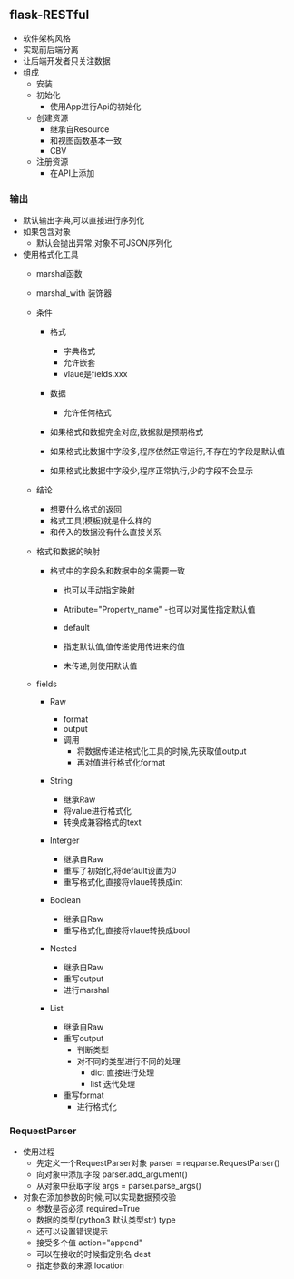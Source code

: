 ## flask-RESTful
- 软件架构风格
- 实现前后端分离
- 让后端开发者只关注数据
- 组成
	- 安装
	- 初始化
		- 使用App进行Api的初始化
	- 创建资源
		- 继承自Resource
		- 和视图函数基本一致
		- CBV
	- 注册资源
		- 在API上添加

### 输出
- 默认输出字典,可以直接进行序列化
- 如果包含对象
	- 默认会抛出异常,对象不可JSON序列化
- 使用格式化工具
	- marshal函数
	- marshal_with 装饰器
	- 条件
		- 格式
			- 字典格式
			- 允许嵌套
			- vlaue是fields.xxx
		- 数据
			- 允许任何格式
			 
		-  如果格式和数据完全对应,数据就是预期格式
		-  如果格式比数据中字段多,程序依然正常运行,不存在的字段是默认值
		-  如果格式比数据中字段少,程序正常执行,少的字段不会显示

	- 结论
		- 想要什么格式的返回
		- 格式工具(模板)就是什么样的
		- 和传入的数据没有什么直接关系

	- 格式和数据的映射
		- 格式中的字段名和数据中的名需要一致
			- 也可以手动指定映射
			- Atribute="Property_name"
		-也可以对属性指定默认值

			- default
			- 指定默认值,值传递使用传进来的值
			- 未传递,则使用默认值 

	- fields
		- Raw
			- format
			- output
			- 调用
				- 将数据传递进格式化工具的时候,先获取值output
				- 再对值进行格式化format
		- String
			- 继承Raw
			-  将value进行格式化
			-  转换成兼容格式的text

		- Interger
			- 继承自Raw
			- 重写了初始化,将default设置为0
			- 重写格式化,直接将vlaue转换成int
		- Boolean
			- 继承自Raw
			- 重写格式化,直接将vlaue转换成bool
		- Nested
			- 继承自Raw
			- 重写output
			- 进行marshal
		
		- List
			- 继承自Raw
			- 重写output
				- 判断类型
				- 对不同的类型进行不同的处理
					- dict 直接进行处理
					- list 迭代处理
			- 重写format
				- 进行格式化
### RequestParser
- 使用过程
	- 先定义一个RequestParser对象	parser = reqparse.RequestParser()
	- 向对象中添加字段	parser.add_argument()
	- 从对象中获取字段	args = parser.parse_args()
- 对象在添加参数的时候,可以实现数据预校验
	- 参数是否必须 required=True
	- 数据的类型(python3 默认类型str) type
	- 还可以设置错误提示 
	- 接受多个值 action="append" 
	- 可以在接收的时候指定别名 dest
	- 指定参数的来源	location